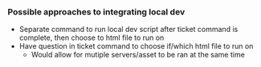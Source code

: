 ### Possible approaches to integrating local dev
- Separate command to run local dev script after ticket command is complete, then choose to html file to run on
- Have question in ticket command to choose if/which html file to run on
  - Would allow for mutiple servers/asset to be ran at the same time